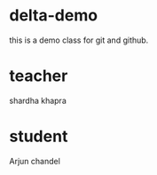 # delta-demo

this is a demo class for git and github.

# teacher

shardha khapra

# student

Arjun chandel
